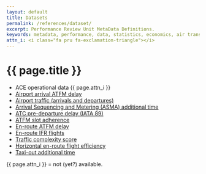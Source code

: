 ```yaml
---
layout: default
title: Datasets
permalink: /references/dataset/
excerpt: Performance Review Unit MetaData Definitions.
keywords: metadata, performance, data, statistics, economics, air transport, flights, europe, cost efficiency
attn_i: <i class="fa pru fa-exclamation-triangle"></i>
---
```

<style>
  i.fa.pru {color: #337ab7;}
</style>

# {{ page.title }}

- ACE operational data {{ page.attn_i }}
- [Airport arrival ATFM delay](dataset/Airport_Arrival_ATFM_Delay.html)
- [Airport traffic (arrivals and departures)](dataset/Airport_Traffic.html)
- [Arrival Sequencing and Metering (ASMA) additional time](dataset/ASMA_Additional_Time.html)
- [ATC pre-departure delay (IATA 89)](dataset/ATC_Pre-Departure_Delay.html)
- [ATFM slot adherence](dataset/ATFM_Slot_Adherence.html)
- [En-route ATFM delay](dataset/En-Route_ATFM_Delay.html)
- [En-route IFR flights](dataset/En-Route_Traffic.html)
- [Traffic complexity score](dataset/Traffic_Complexity_Score.html)
- [Horizontal en-route flight efficiency](dataset/Horizontal_Flight_Efficiency.html)
- [Taxi-out additional time](dataset/Taxi-Out_Additional_Time.html)


{{ page.attn_i }} = not (yet?) available.<br>
